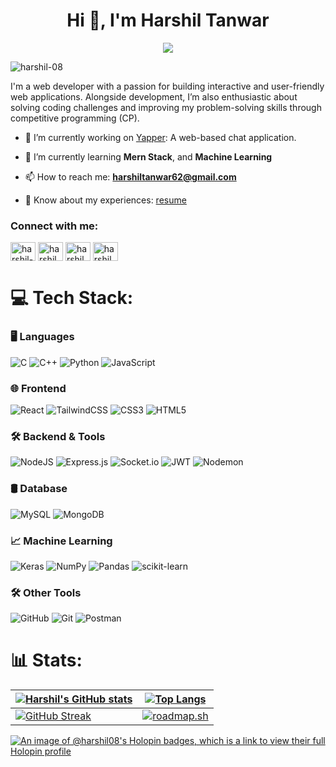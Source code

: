 <h1 align="center">Hi 👋, I'm Harshil Tanwar</h1>
<p align="center">
  <img src="https://readme-typing-svg.herokuapp.com?font=Poppins&weight=700&size=28&duration=3500&pause=1000&color=4493f8&center=true&width=480&lines=%3C+Web+Developer+%2F%3E;%3C+Competitive+Programmer+%2F%3E" />
</p>

<p align="left"> <img src="https://komarev.com/ghpvc/?username=harshil-08&label=Profile%20views&color=0e75b6&style=flat" alt="harshil-08" /> </p>
I'm a web developer with a passion for building interactive and user-friendly web applications. Alongside development, I’m also enthusiastic about solving coding challenges and improving my problem-solving skills through competitive programming (CP).

- 🔭 I’m currently working on [Yapper](https://github.com/Harshil-08/Yapper): A web-based chat application.

- 🌱 I’m currently learning **Mern Stack**, and **Machine Learning**

- 📫 How to reach me: **[harshiltanwar62@gmail.com](mailto:harshiltanwar62@gmail.com)**

- 📄 Know about my experiences: [resume](https://drive.google.com/file/d/1eNzredu3b0e2Dq2LKphPZjo0SX_O6dMP/view?usp=drive_link)

<h3 align="left">Connect with me:</h3>
<p align="left">
  <a href="https://linkedin.com/in/harshil-tanwar-793b60257" target="blank"><img align="center" src="https://raw.githubusercontent.com/rahuldkjain/github-profile-readme-generator/master/src/images/icons/Social/linked-in-alt.svg" alt="harshil-tanwar-793b60257" height="30" width="40" /></a>
  <a href="https://instagram.com/harshil_.8" target="blank"><img align="center" src="https://raw.githubusercontent.com/rahuldkjain/github-profile-readme-generator/master/src/images/icons/Social/instagram.svg" alt="harshil_.8" height="30" width="40" /></a>
  <a href="https://www.codechef.com/users/harshil05" target="blank"><img align="center" src="https://cdn.jsdelivr.net/npm/simple-icons@3.1.0/icons/codechef.svg" alt="harshil05" height="30" width="40" /></a>
  <a href="https://www.leetcode.com/harshil05" target="blank"><img align="center" src="https://raw.githubusercontent.com/rahuldkjain/github-profile-readme-generator/master/src/images/icons/Social/leet-code.svg" alt="harshil05" height="30" width="40" /></a>
</p>

# 💻 Tech Stack:
### 🖥️ Languages
![C](https://img.shields.io/badge/c-%2300599C.svg?style=for-the-badge&logo=c&logoColor=white) 
![C++](https://img.shields.io/badge/c++-%2300599C.svg?style=for-the-badge&logo=c%2B%2B&logoColor=white) 
![Python](https://img.shields.io/badge/python-3670A0?style=for-the-badge&logo=python&logoColor=ffdd54) 
![JavaScript](https://img.shields.io/badge/javascript-%23323330.svg?style=for-the-badge&logo=javascript&logoColor=%23F7DF1E)

### 🌐 Frontend
![React](https://img.shields.io/badge/react-%2320232a.svg?style=for-the-badge&logo=react&logoColor=%2361DAFB) 
![TailwindCSS](https://img.shields.io/badge/tailwindcss-%2338B2AC.svg?style=for-the-badge&logo=tailwind-css&logoColor=white) 
![CSS3](https://img.shields.io/badge/css3-%231572B6.svg?style=for-the-badge&logo=css3&logoColor=white) 
![HTML5](https://img.shields.io/badge/html5-%23E34F26.svg?style=for-the-badge&logo=html5&logoColor=white) 

### 🛠 Backend & Tools
![NodeJS](https://img.shields.io/badge/node.js-6DA55F?style=for-the-badge&logo=node.js&logoColor=white) 
![Express.js](https://img.shields.io/badge/express.js-%23404d59.svg?style=for-the-badge&logo=express&logoColor=%2361DAFB) 
![Socket.io](https://img.shields.io/badge/Socket.io-black?style=for-the-badge&logo=socket.io&badgeColor=010101)
![JWT](https://img.shields.io/badge/JWT-black?style=for-the-badge&logo=JSON%20web%20tokens) 
![Nodemon](https://img.shields.io/badge/NODEMON-%23323330.svg?style=for-the-badge&logo=nodemon&logoColor=%BBDEAD) 

### 🛢 Database
![MySQL](https://img.shields.io/badge/mysql-4479A1.svg?style=for-the-badge&logo=mysql&logoColor=white) 
![MongoDB](https://img.shields.io/badge/MongoDB-%234ea94b.svg?style=for-the-badge&logo=mongodb&logoColor=white)

### 📈 Machine Learning
![Keras](https://img.shields.io/badge/Keras-%23D00000.svg?style=for-the-badge&logo=Keras&logoColor=white) 
![NumPy](https://img.shields.io/badge/numpy-%23013243.svg?style=for-the-badge&logo=numpy&logoColor=white) 
![Pandas](https://img.shields.io/badge/pandas-%23150458.svg?style=for-the-badge&logo=pandas&logoColor=white) 
![scikit-learn](https://img.shields.io/badge/scikit--learn-%23F7931E.svg?style=for-the-badge&logo=scikit-learn&logoColor=white)

### 🛠 Other Tools
![GitHub](https://img.shields.io/badge/github-%23121011.svg?style=for-the-badge&logo=github&logoColor=white) 
![Git](https://img.shields.io/badge/git-%23F05033.svg?style=for-the-badge&logo=git&logoColor=white) 
![Postman](https://img.shields.io/badge/Postman-FF6C37?style=for-the-badge&logo=postman&logoColor=white) 

# 📊 Stats:

<!-- prettier-ignore-start -->
| [![Harshil's GitHub stats](https://github-readme-stats.vercel.app/api?username=Harshil-08&custom_title=My%20Github%20Stats&show_icons=true&theme=tokyonight&border_radius=10&hide_border=true)](https://github.com/anuraghazra/github-readme-stats)   | [![Top Langs](https://github-readme-stats.vercel.app/api/top-langs/?username=Harshil-08&hide=jupyter%20notebook,html&theme=tokyonight&hide_border=true&border_radius=10&show_icons=true&layout=compact)](https://github.com/anuraghazra/github-readme-stats)    |
|--------------- | --------------- |
| [![GitHub Streak](https://streak-stats.demolab.com?user=Harshil-08&theme=tokyonight&hide_border=true&exclude_days=Sun)](https://git.io/streak-stats)   | [![roadmap.sh](https://roadmap.sh/card/wide/672a225331d65c235dcec721?variant=dark&roadmaps=backend%2Cdatastructures-and-algorithms%2Cmlops)](https://roadmap.sh)  |
<!-- prettier-ignore-end -->

[![An image of @harshil08's Holopin badges, which is a link to view their full Holopin profile](https://holopin.me/harshil08)](https://holopin.io/@harshil08)
